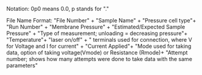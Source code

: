 Notation: 0p0 means 0.0, p stands for "."

File Name Format:
"File Number" +
"Sample Name" +
"Pressure cell type"+
"Run Number" +
"Membrane Pressure" +
"Estimated/Expected Sample Pressure" +
"Type of measurement; unloading = decreasing pressure"+
"Temperature"+
"laser on/off" +
" terminals used for connection, where V for Voltage and I for current" +
"Current Applied"+
"Mode used for taking data, option of taking voltage(Vmode) or Resistance (Rmode)+
"Attempt number; shows how many attempts were done to take data with the same parameters" 
